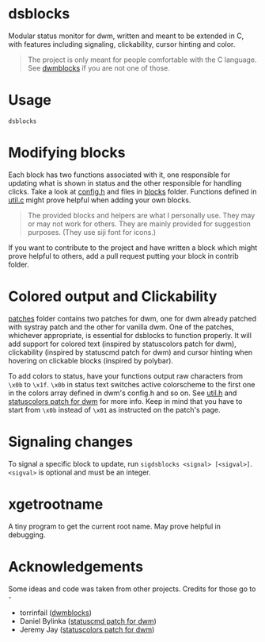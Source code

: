 # dsblocks

Modular status monitor for dwm, written and meant to be extended in C, with
features including signaling, clickability, cursor hinting and color.

> The project is only meant for people comfortable with the C language. See
> [dwmblocks](https://github.com/ashish-yadav11/dwmblocks) if you are not one
> of those.

# Usage

`dsblocks`

# Modifying blocks

Each block has two functions associated with it, one responsible for updating
what is shown in status and the other responsible for handling clicks. Take a
look at [config.h](config.h) and files in [blocks](blocks) folder. Functions
defined in [util.c](util.c) might prove helpful when adding your own blocks.

> The provided blocks and helpers are what I personally use. They may or may
> not work for others. They are mainly provided for suggestion purposes. (They
> use siji font for icons.)

If you want to contribute to the project and have written a block which might
prove helpful to others, add a pull request putting your block in contrib
folder.

# Colored output and Clickability

[patches](patches) folder contains two patches for dwm, one for dwm already
patched with systray patch and the other for vanilla dwm. One of the patches,
whichever appropriate, is essential for dsblocks to function properly. It will
add support for colored text (inspired by statuscolors patch for dwm),
clickability (inspired by statuscmd patch for dwm) and cursor hinting when
hovering on clickable blocks (inspired by polybar).

To add colors to status, have your functions output raw characters from `\x0b`
to `\x1f`. `\x0b` in status text switches active colorscheme to the first one in
the colors array defined in dwm's config.h and so on. See [util.h](util.h) and
[statuscolors patch for dwm](https://dwm.suckless.org/patches/statuscolors/)
for more info. Keep in mind that you have to start from `\x0b` instead of `\x01`
as instructed on the patch's page.

# Signaling changes

To signal a specific block to update, run `sigdsblocks <signal> [<sigval>]`.
`<sigval>` is optional and must be an integer.

# xgetrootname

A tiny program to get the current root name. May prove helpful in debugging.

# Acknowledgements

Some ideas and code was taken from other projects. Credits for those go to -

* torrinfail ([dwmblocks](https://github.com/torrinfail/dwmblocks))
* Daniel Bylinka ([statuscmd patch for dwm](https://dwm.suckless.org/patches/statuscmd/))
* Jeremy Jay ([statuscolors patch for dwm](https://dwm.suckless.org/patches/statuscolors/))
